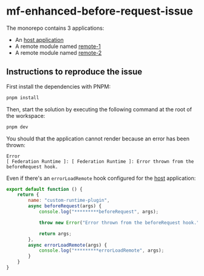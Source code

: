 # mf-enhanced-before-request-issue

The monorepo contains 3 applications:
- An [host application](./packages/host/)
- A remote module named [remote-1](./packages/remote-1/)
- A remote module named [remote-2](./packages/remote-2/)

## Instructions to reproduce the issue

First install the dependencies with PNPM:

```bash
pnpm install
```

Then, start the solution by executing the following command at the root of the workspace:

```bash
pnpm dev
```

You should that the application cannot render because an error has been thrown:

```
Error
[ Federation Runtime ]: [ Federation Runtime ]: Error thrown from the beforeRequest hook.
```

Even if there's an `errorLoadRemote` hook configured for the [host](./packages//host) application:

```js
export default function () {
    return {
        name: "custom-runtime-plugin",
        async beforeRequest(args) {
            console.log("*********beforeRequest", args);

            throw new Error("Error thrown from the beforeRequest hook.");

            return args;
        },
        async errorLoadRemote(args) {
            console.log("*********errorLoadRemote", args);
        }
    }
}
```



